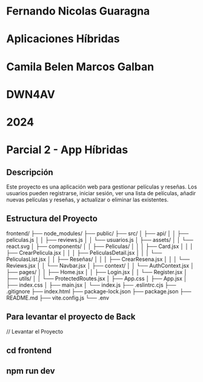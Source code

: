 # Fernando Nicolas Guaragna 
# Aplicaciones Híbridas
# Camila Belen Marcos Galban
# DWN4AV
# 2024

# Parcial 2 - App Híbridas

## Descripción

Este proyecto es una aplicación web para gestionar películas y reseñas. 
Los usuarios pueden registrarse, iniciar sesión, ver una lista de películas, añadir nuevas películas y reseñas, y actualizar o eliminar las existentes.

## Estructura del Proyecto
frontend/
├── node_modules/
├── public/
├── src/
│   ├── api/
│   │   ├── peliculas.js
│   │   ├── reviews.js
│   │   └── usuarios.js
│   ├── assets/
│   │   └── react.svg
│   ├── components/
│   │   ├── Peliculas/
│   │   │   ├── Card.jsx
│   │   │   ├── CrearPelicula.jsx
│   │   │   ├── PeliculasDetail.jsx
│   │   │   └── PeliculasList.jsx
│   │   ├── Reseñas/
│   │   │   ├── CrearResena.jsx
│   │   │   └── Reviews.jsx
│   │   └── Navbar.jsx
│   ├── context/
│   │   └── AuthContext.jsx
│   ├── pages/
│   │   ├── Home.jsx
│   │   ├── Login.jsx
│   │   └── Register.jsx
│   ├── utils/
│   │   └── ProtectedRoutes.jsx
│   ├── App.css
│   ├── App.jsx
│   ├── index.css
│   ├── main.jsx
│   └── index.js
├── .eslintrc.cjs
├── .gitignore
├── index.html
├── package-lock.json
├── package.json
├── README.md
├── vite.config.js
└── .env

## Para levantar el proyecto de Back
// Levantar el Proyecto 

## cd frontend
## npm run dev
